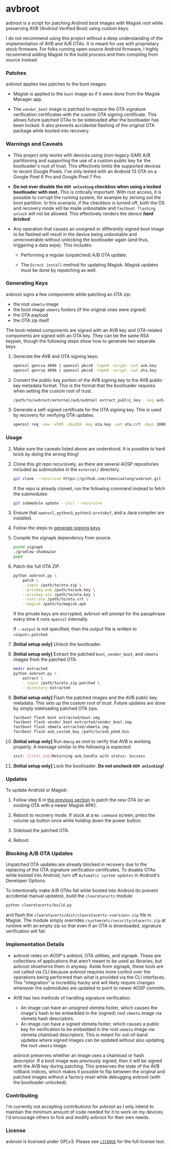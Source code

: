 # avbroot

avbroot is a script for patching Android boot images with Magisk root while preserving AVB (Android Verified Boot) using custom keys.

I do not recommend using this project without a deep understanding of the implementation of AVB and A/B OTAs. It is meant for use with proprietary stock firmware. For folks running open-source Android firmware, I highly recommend adding Magisk to the build process and then compiling from source instead.

### Patches

avbroot applies two patches to the boot images:

* Magisk is applied to the `boot` image as if it were done from the Magisk Manager app.

* The `vendor_boot` image is patched to replace the OTA signature verification certificates with the custom OTA signing certificate. This allows future patched OTAs to be sideloaded after the bootloader has been locked. It also prevents accidental flashing of the original OTA package while booted into recovery.

### Warnings and Caveats

* This project only works with devices using (non-legacy-SAR) A/B partitioning and supporting the use of a custom public key for the bootloader's root of trust. This effectively limits the supported devices to recent Google Pixels. I've only tested with an Android 13 OTA on a Google Pixel 6 Pro and Google Pixel 7 Pro.

* **Do not ever disable the `OEM unlocking` checkbox when using a locked bootloader with root.** This is critically important. With root access, it is possible to corrupt the running system, for example by zeroing out the boot partition. In this scenario, if the checkbox is turned off, both the OS and recovery mode will be made unbootable and `fastboot flashing unlock` will not be allowed. This effectively renders the device **_hard bricked_**.

* Any operation that causes an unsigned or differently-signed boot image to be flashed will result in the device being unbootable and unrecoverable without unlocking the bootloader again (and thus, triggering a data wipe). This includes:

    * Performing a regular (unpatched) A/B OTA update.

    * The `Direct install` method for updating Magisk. Magisk updates must be done by repatching as well.

### Generating Keys

avbroot signs a few components while patching an OTA zip:

* the root `vbmeta` image
* the boot image `vbmeta` footers (if the original ones were signed)
* the OTA payload
* the OTA zip itself

The boot-related components are signed with an AVB key and OTA-related components are signed with an OTA key. They can be the same RSA keypair, though the following steps show how to generate two separate keys.

1. Generate the AVB and OTA signing keys:

    ```bash
    openssl genrsa 4096 | openssl pkcs8 -topk8 -scrypt -out avb.key
    openssl genrsa 4096 | openssl pkcs8 -topk8 -scrypt -out ota.key
    ```

2. Convert the public key portion of the AVB signing key to the AVB public key metadata format. This is the format that the bootloader requires when setting the custom root of trust.

    ```bash
    /path/to/avbroot/external/avb/avbtool extract_public_key --key avb.key --output avb_pkmd.bin
    ```

3. Generate a self-signed certificate for the OTA signing key. This is used by recovery for verifying OTA updates.

    ```bash
    openssl req -new -x509 -sha256 -key ota.key -out ota.crt -days 10000 -subj '/CN=OTA/'
    ```

### Usage

1. Make sure the caveats listed above are understood. It is possible to hard brick by doing the wrong thing!

2. Clone this git repo recursively, as there are several AOSP repositories included as submodules in the `external/` directory.

    ```bash
    git clone --recursive https://github.com/chenxiaolong/avbroot.git
    ```

    If the repo is already cloned, run the following command instead to fetch the submodules:

    ```bash
    git submodule update --init --recursive
    ```

3. Ensure that `openssl`, `python3`, `python3-protobuf`, and a Java compiler are installed.

4. Follow the steps to [generate signing keys](#generating-keys).

5. Compile the signapk dependency from source.

    ```bash
    pushd signapk
    ./gradlew shadowJar
    popd
    ```

6. Patch the full OTA ZIP.

    ```bash
    python avbroot.py \
        patch \
        --input /path/to/ota.zip \
        --privkey-avb /path/to/avb.key \
        --privkey-ota /path/to/ota.key \
        --cert-ota /path/to/ota.crt \
        --magisk /path/to/magisk.apk
    ```

    If the private keys are encrypted, avbroot will prompt for the passphrase every time it runs `openssl` internally.

    If `--output` is not specified, then the output file is written to `<input>.patched`.

7. **[Initial setup only]** Unlock the bootloader.

8. **[Initial setup only]** Extract the patched `boot`, `vendor_boot`, and `vbmeta` images from the patched OTA.

    ```bash
    mkdir extracted
    python avbroot.py \
        extract \
        --input /path/to/ota.zip.patched \
        --directory extracted
    ```

9. **[Initial setup only]** Flash the patched images and the AVB public key metadata. This sets up the custom root of trust. Future updates are done by simply sideloading patched OTA zips.

    ```bash
    fastboot flash boot extracted/boot.img
    fastboot flash vendor_boot extracted/vendor_boot.img
    fastboot flash vbmeta extracted/vbmeta.img
    fastboot flash avb_custom_key /path/to/avb_pkmd.bin
    ```

10. **[Initial setup only]** Run `dmesg` as root to verify that AVB is working properly. A message similar to the following is expected:

    ```bash
    init: [libfs_avb]Returning avb_handle with status: Success
    ```

11. **[Initial setup only]** Lock the bootloader. **Do not uncheck `OEM unlocking`!**

### Updates

To update Android or Magisk:

1. Follow step 6 in [the previous section](#usage) to patch the new OTA (or an existing OTA with a newer Magisk APK).

2. Reboot to recovery mode. If stuck at a `No command` screen, press the volume up button once while holding down the power button.

3. Sideload the patched OTA.

4. Reboot.

### Blocking A/B OTA Updates

Unpatched OTA updates are already blocked in recovery due to the replacing of the OTA signature verification certificates. To disable OTAs while booted into Android, turn off `Automatic system updates` in Android's Developer Options.

To intentionally make A/B OTAs fail while booted into Android (to prevent accidental manual updates), build the `clearotacerts` module:

```bash
python clearotacerts/build.py
```

and flash the `clearotacerts/dist/clearotacerts-<version>.zip` file in Magisk. The module simply overrides `/system/etc/security/otacerts.zip` at runtime with an empty zip so that even if an OTA is downloaded, signature verification will fail.

### Implementation Details

* avbroot relies on AOSP's avbtool, OTA utilities, and signapk. These are collections of applications that aren't meant to be used as libraries, but avbroot shoehorns them in anyway. Aside from signapk, these tools are not called via CLI because avbroot requires more control over the operations being performed than what is provided via the CLI interfaces. This "integration" is incredibly hacky and will likely require changes whenever the submodules are updated to point to newer AOSP commits.

* AVB has two methods of handling signature verification:

    * An image can have an unsigned vbmeta footer, which causes the image's hash to be embedded in the (signed) root `vbmeta` image via vbmeta hash descriptors.
    * An image can have a signed vbmeta footer, which causes a public key for verification to be embedded in the root `vbmeta` image via vbmeta chainload descriptors. This is meant for out-of-band updates where signed images can be updated without also updating the root `vbmeta` image.

    avbroot preserves whether an image uses a chainload or hash descriptor. If a boot image was previously signed, then it will be signed with the AVB key during patching. This preserves the state of the AVB rollback indices, which makes it possible to flip between the original and patched images without a factory reset while debugging avbroot (with the bootloader unlocked).

### Contributing

I'm currently not accepting contributions for avbroot as I only intend to maintain the minimum amount of code needed for it to work on my devices. I'd encourage others to fork and modify avbroot for their own needs.

### License

avbroot is licensed under GPLv3. Please see [`LICENSE`](./LICENSE) for the full license text.
